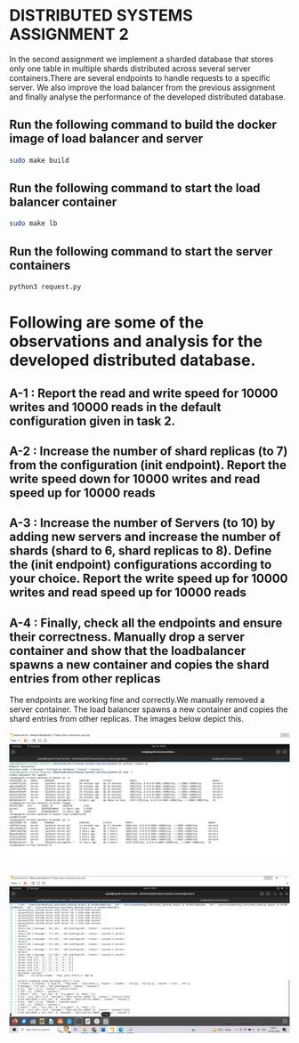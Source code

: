 # DISTRIBUTED SYSTEMS ASSIGNMENT 2
In the second assignment we implement a sharded database that stores only one table in multiple shards distributed across several server containers.There are several endpoints to handle requests to a specific server.
We also improve the load balancer from the previous assignment and finally analyse the performance of the developed distributed database.

## Run the following command to build the docker image of load balancer and server
```bash
sudo make build
```
## Run the following command to start the load balancer container
```bash
sudo make lb
```
## Run the following command to start the server containers
```bash
python3 request.py
```
# Following are some of the observations and analysis for the developed distributed database. <br />
## A-1 : Report the read and write speed for 10000 writes and 10000 reads in the default configuration given in task 2. <br />
## A-2 : Increase the number of shard replicas (to 7) from the configuration (init endpoint). Report the write speed down for 10000 writes and read speed up for 10000 reads
## A-3 : Increase the number of Servers (to 10) by adding new servers and increase the number of shards (shard to 6, shard replicas to 8). Define the (init endpoint) configurations according to your choice. Report the write speed up for 10000 writes and read speed up for 10000 reads
## A-4 : Finally, check all the endpoints and ensure their correctness. Manually drop a server container and show that the loadbalancer spawns a new container and copies the shard entries from other replicas
The endpoints are working fine and correctly.We manually removed a server container. The load balancer spawns a new container and copies the shard entries from other replicas. The images below depict this.
<br />
<br />
![Alt Text](a4_1.jpg "Title")
<br />
<br />

![Alt Text](a4_2.jpg "Title")
<br />
